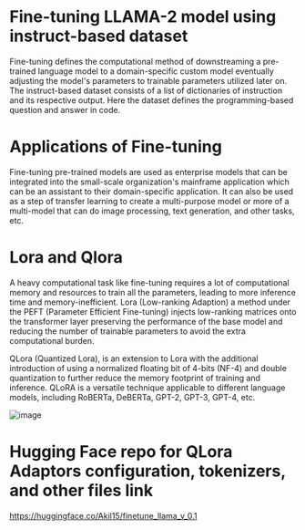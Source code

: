 # Fine-tuning LLAMA-2 model using instruct-based dataset
Fine-tuning defines the computational method of downstreaming a pre-trained language model to a domain-specific custom model eventually adjusting the model's parameters to trainable parameters utilized later on. The instruct-based dataset consists of a list of dictionaries of instruction and its respective output. Here the dataset defines the programming-based question and answer in code.

# Applications of Fine-tuning
Fine-tuning pre-trained models are used as enterprise models that can be integrated into the small-scale organization's mainframe application which can be an assistant to their domain-specific application. It can also be used as a step of transfer learning to create a multi-purpose model or more of a multi-model that can do image processing, text generation, and other tasks, etc.

# Lora and Qlora
A heavy computational task like fine-tuning requires a lot of computational memory and resources to train all the parameters, leading to more inference time and memory-inefficient. Lora (Low-ranking Adaption) a method under the PEFT (Parameter Efficient Fine-tuning) injects low-ranking matrices onto the transformer layer preserving the performance of the base model and reducing the number of trainable parameters to avoid the extra computational burden.

QLora (Quantized Lora), is an extension to Lora with the additional introduction of using a normalized floating bit of 4-bits (NF-4) and double quantization to further reduce the memory footprint of training and inference. QLoRA is a versatile technique applicable to different language models, including RoBERTa, DeBERTa, GPT-2, GPT-3, GPT-4, etc.

![image](https://github.com/mr-nobody15/codebot_llama/assets/70313481/63a0a13c-f141-46f3-9a1a-01ef429a3d79)


# Hugging Face repo for QLora Adaptors configuration, tokenizers, and other files link

https://huggingface.co/Akil15/finetune_llama_v_0.1
